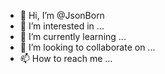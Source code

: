 - 👋 Hi, I’m @JsonBorn
- 👀 I’m interested in ...
- 🌱 I’m currently learning ...
- 💞️ I’m looking to collaborate on ...
- 📫 How to reach me ...

<!---
JsonBorn/JsonBorn is a ✨ special ✨ repository because its `README.md` (this file) appears on your GitHub profile.
You can click the Preview link to take a look at your changes.
--->
